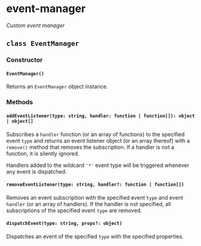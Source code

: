 # event-manager

*Custom event manager*

## `class EventManager`

### Constructor

#### `EventManager()`

Returns an `EventManager` object instance.

### Methods

#### `addEventListener(type: string, handler: function | function[]): object | object[]`

Subscribes a `handler` function (or an array of functions) to the specified event `type` and returns an event listener object (or an array thereof) with a `remove()` method that removes the subscription. If a handler is not a function, it is silently ignored.

Handlers added to the wildcard `'*'` event type will be triggered whenever any event is dispatched.

#### `removeEventListener(type: string, handler?: function | function[])`

Removes an event subscription with the specified event `type` and event `handler` (or an array of handlers). If the handler is not specified, all subscriptions of the specified event `type` are removed.

#### `dispatchEvent(type: string, props?: object)`

Dispatches an event of the specified `type` with the specified properties.
